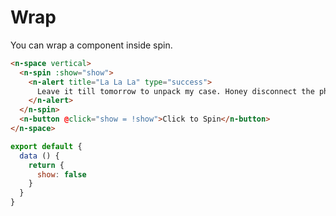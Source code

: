 # Wrap

You can wrap a component inside spin.

```html
<n-space vertical>
  <n-spin :show="show">
    <n-alert title="La La La" type="success">
      Leave it till tomorrow to unpack my case. Honey disconnect the phone.
    </n-alert>
  </n-spin>
  <n-button @click="show = !show">Click to Spin</n-button>
</n-space>
```

```js
export default {
  data () {
    return {
      show: false
    }
  }
}
```

